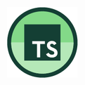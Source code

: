 <p align="center">
    <img alt="El logo de typescript" src="./readme_files/typescript-logo.png" />
</p>